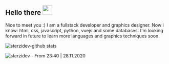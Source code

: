 ## Hello there <img src="https://raw.githubusercontent.com/MartinHeinz/MartinHeinz/master/wave.gif" width="30px">
Nice to meet you :) I am a fullstack developer and graphics designer. Now i know: html, css, javascript, python, vuejs and some databases. I'm looking forward in future to learn more languages and graphics techniques soon.

![sterzidev-github stats](https://github-readme-stats.vercel.app/api?username=sterzidev&show_icons=true)
<p align="left"> <img src="https://komarev.com/ghpvc/?username=sterzidev&label=Profile%20views%20:O&color=0e75b6&style=flat" alt="sterzidev" /> - From 23:40 | 28.11.2020</p>
